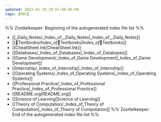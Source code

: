 ```yaml
---
updated: 2022-01-19_10:57:08-05:00
tags: [MOC]
---
```

%% Zoottelkeeper: Beginning of the autogenerated index file list  %%
-  [[_Daily_Notes/_Index_of__Daily_Notes|_Index_of__Daily_Notes]]
-  [[📗Textbooks/_Index_of_📗Textbooks|_Index_of_📗Textbooks]]
-  [[CheatSheet.lnk|CheatSheet.lnk]]
-  [[Databases/_Index_of_Databases|_Index_of_Databases]]
-  [[Game Development/_Index_of_Game Development|_Index_of_Game Development]]
-  [[Internship/_Index_of_Internship|_Index_of_Internship]]
-  [[Operating Systems/_Index_of_Operating Systems|_Index_of_Operating Systems]]
-  [[Professional Practice/_Index_of_Professional Practice|_Index_of_Professional Practice]]
-  [[README.org|README.org]]
-  [[Science of Learning|Science of Learning]]
-  [[Theory of Computation/_Index_of_Theory of Computation|_Index_of_Theory of Computation]]
%% Zoottelkeeper: End of the autogenerated index file list  %%
